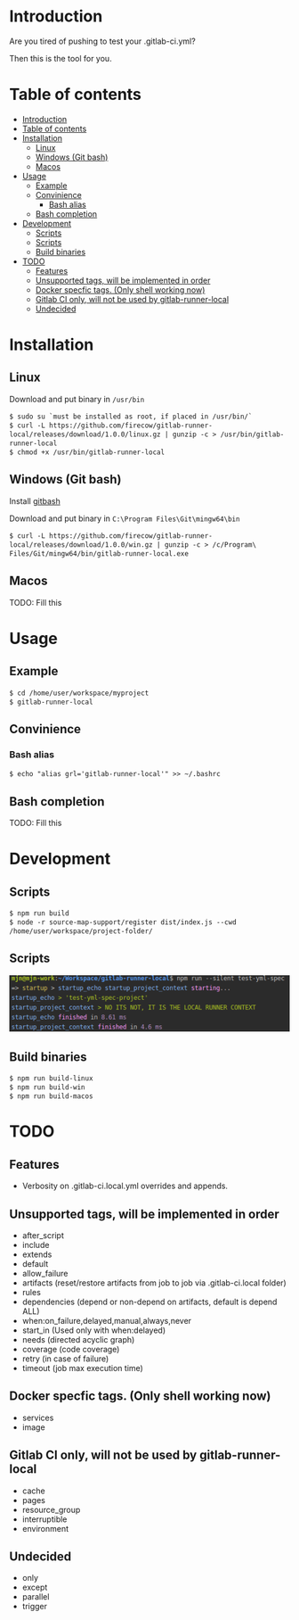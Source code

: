 # Introduction
Are you tired of pushing to test your .gitlab-ci.yml?

Then this is the tool for you.

# Table of contents
   * [Introduction](#introduction)
   * [Table of contents](#table-of-contents)
   * [Installation](#installation)
      * [Linux](#linux)
      * [Windows (Git bash)](#windows-git-bash)
      * [Macos](#macos)
   * [Usage](#usage)
      * [Example](#example)
      * [Convinience](#convinience)
         * [Bash alias](#bash-alias)
      * [Bash completion](#bash-completion)
   * [Development](#development)
      * [Scripts](#scripts)
      * [Scripts](#scripts-1)
      * [Build binaries](#build-binaries)
   * [TODO](#todo)
      * [Features](#features)
      * [Unsupported tags, will be implemented in order](#unsupported-tags-will-be-implemented-in-order)
      * [Docker specfic tags. (Only shell working now)](#docker-specfic-tags-only-shell-working-now)
      * [Gitlab CI only, will not be used by gitlab-runner-local](#gitlab-ci-only-will-not-be-used-by-gitlab-runner-local)
      * [Undecided](#undecided)

# Installation

## Linux
Download and put binary in `/usr/bin`

    $ sudo su `must be installed as root, if placed in /usr/bin/`
    $ curl -L https://github.com/firecow/gitlab-runner-local/releases/download/1.0.0/linux.gz | gunzip -c > /usr/bin/gitlab-runner-local
    $ chmod +x /usr/bin/gitlab-runner-local
    
## Windows (Git bash)
Install [gitbash](https://git-scm.com/downloads)

Download and put binary in `C:\Program Files\Git\mingw64\bin`

    $ curl -L https://github.com/firecow/gitlab-runner-local/releases/download/1.0.0/win.gz | gunzip -c > /c/Program\ Files/Git/mingw64/bin/gitlab-runner-local.exe

## Macos
TODO: Fill this

# Usage
## Example
    $ cd /home/user/workspace/myproject
    $ gitlab-runner-local

## Convinience
### Bash alias
    $ echo "alias grl='gitlab-runner-local'" >> ~/.bashrc
## Bash completion
TODO: Fill this

# Development
## Scripts

    $ npm run build
    $ node -r source-map-support/register dist/index.js --cwd /home/user/workspace/project-folder/

## Scripts
![Alt text](/docs/images/development.png "Development output")

## Build binaries
    $ npm run build-linux
    $ npm run build-win
    $ npm run build-macos

# TODO

## Features
- Verbosity on .gitlab-ci.local.yml overrides and appends.

## Unsupported tags, will be implemented in order
- after_script
- include
- extends
- default
- allow_failure
- artifacts (reset/restore artifacts from job to job via .gitlab-ci.local folder)
- rules
- dependencies (depend or non-depend on artifacts, default is depend ALL)
- when:on_failure,delayed,manual,always,never
- start_in (Used only with when:delayed)
- needs (directed acyclic graph)
- coverage (code coverage)
- retry (in case of failure)
- timeout (job max execution time)

## Docker specfic tags. (Only shell working now)
- services
- image

## Gitlab CI only, will not be used by gitlab-runner-local
- cache
- pages
- resource_group
- interruptible
- environment

## Undecided
- only
- except
- parallel
- trigger
